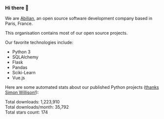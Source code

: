 ### Hi there 👋

We are [Abilian](https://abilian.com/), an open source software development company based in Paris, France.

This organisation contains most of our open source projects.

Our favorite technologies include:

- Python 3
- SQLAlchemy
- Flask
- Pandas
- Sciki-Learn
- Vue.js

Here are some automated stats about our published Python projects
([thanks Simon Willison!][sw-post]):

<!--marker-->
Total downloads: 1,223,910<br>
Total downloads/month: 35,792<br>
Total stars count: 174
<!--end-->

[sw-post]: https://simonwillison.net/2020/Jul/10/self-updating-profile-readme/
